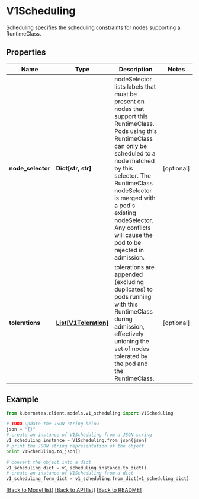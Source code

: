 # V1Scheduling

Scheduling specifies the scheduling constraints for nodes supporting a RuntimeClass.

## Properties

Name | Type | Description | Notes
------------ | ------------- | ------------- | -------------
**node_selector** | **Dict[str, str]** | nodeSelector lists labels that must be present on nodes that support this RuntimeClass. Pods using this RuntimeClass can only be scheduled to a node matched by this selector. The RuntimeClass nodeSelector is merged with a pod&#39;s existing nodeSelector. Any conflicts will cause the pod to be rejected in admission. | [optional] 
**tolerations** | [**List[V1Toleration]**](V1Toleration.md) | tolerations are appended (excluding duplicates) to pods running with this RuntimeClass during admission, effectively unioning the set of nodes tolerated by the pod and the RuntimeClass. | [optional] 

## Example

```python
from kubernetes.client.models.v1_scheduling import V1Scheduling

# TODO update the JSON string below
json = "{}"
# create an instance of V1Scheduling from a JSON string
v1_scheduling_instance = V1Scheduling.from_json(json)
# print the JSON string representation of the object
print V1Scheduling.to_json()

# convert the object into a dict
v1_scheduling_dict = v1_scheduling_instance.to_dict()
# create an instance of V1Scheduling from a dict
v1_scheduling_form_dict = v1_scheduling.from_dict(v1_scheduling_dict)
```
[[Back to Model list]](../README.md#documentation-for-models) [[Back to API list]](../README.md#documentation-for-api-endpoints) [[Back to README]](../README.md)


